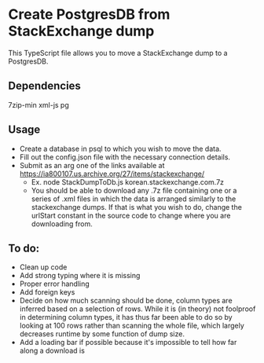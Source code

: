 # Create PostgresDB from StackExchange dump

This TypeScript file allows you to move a StackExchange dump to a PostgresDB.

## Dependencies
7zip-min
xml-js
pg

## Usage
* Create a database in psql to which you wish to move the data.
* Fill out the config.json file with the necessary connection details.
* Submit as an arg one of the links available at https://ia800107.us.archive.org/27/items/stackexchange/
    * Ex. node StackDumpToDb.js korean.stackexchange.com.7z
    * You should be able to download any .7z file containing one or a series of .xml files in which the data is arranged similarly to the stackexchange dumps. If that is what you wish to do, change the urlStart constant in the source code to change where you are downloading from.

## To do:
* Clean up code
* Add strong typing where it is missing
* Proper error handling
* Add foreign keys
* Decide on how much scanning should be done, column types are inferred based on a selection of rows. While it is (in theory) not foolproof in determining column types, it has thus far been able to do so by looking at 100 rows rather than scanning the whole file, which largely decreases runtime by some function of dump size.
* Add a loading bar if possible because it's impossible to tell how far along a download is